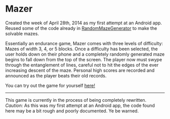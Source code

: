 # Mazer
Created the week of April 28th, 2014 as my first attempt at an Android app. Reused some of the code already in [RandomMazeGenerator](../../../RandomMazeGenerator) to make the solvable mazes.

Essentially an endurance game, Mazer comes with three levels of difficulty: Mazes of width 3, 4, or 5 blocks. Once a difficulty has been selected, the user holds down on their phone and a completely randomly generated maze begins to fall down from the top of the screen. The player now must swype through the entanglement of lines, careful not to hit the edges of the ever increasing descent of the maze. Personal high scores are recorded and announced as the player beats their old records.

You can try out the game for yourself [here!](https://play.google.com/store/apps/details?id=ryan.mazer&hl=en)

------------------------------------------
This game is currently in the process of being completely rewritten. *Caution:* As this was my first attempt at an Android app, the code found here may be a bit rough and poorly documented. Ye be warned.
